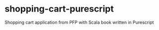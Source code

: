 # shopping-cart-purescript
Shopping cart application from PFP with Scala book written in Purescript
